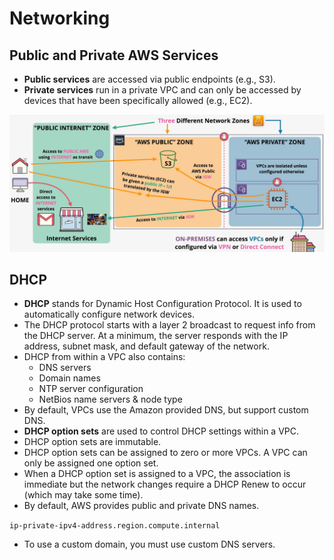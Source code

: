 # Networking

## Public and Private AWS Services

- **Public services** are accessed via public endpoints (e.g., S3).  
- **Private services** run in a private VPC and can only be accessed by devices that have been specifically allowed (e.g., EC2).

![AWS Public and Private Zones](./static/images/networking_privatepubliczone.png)

## DHCP

- **DHCP** stands for Dynamic Host Configuration Protocol. It is used to automatically configure network devices.
- The DHCP protocol starts with a layer 2 broadcast to request info from the DHCP server. At a minimum, the server responds with the IP address, subnet mask, and default gateway of the network.
- DHCP from within a VPC also contains:
  - DNS servers
  - Domain names
  - NTP server configuration
  - NetBios name servers & node type
- By default, VPCs use the Amazon provided DNS, but support custom DNS.
- **DHCP option sets** are used to control DHCP settings within a VPC.
- DHCP option sets are immutable.
- DHCP option sets can be assigned to zero or more VPCs. A VPC can only be assigned one option set.
- When a DHCP option set is assigned to a VPC, the association is immediate but the network changes require a DHCP Renew to occur (which may take some time).
- By default, AWS provides public and private DNS names.

`ip-private-ipv4-address.region.compute.internal`

- To use a custom domain, you must use custom DNS servers.

